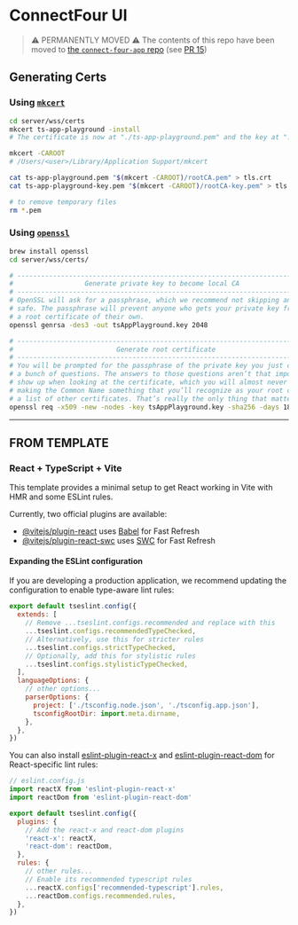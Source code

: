 # ConnectFour UI

> ⚠️ PERMANENTLY MOVED ⚠️
> The contents of this repo have been moved to [the `connect-four-app` repo](https://github.com/saurookadook/connect-four-app) (see [PR 15](https://github.com/saurookadook/connect-four-app/pull/15))
> &nbsp;

## Generating Certs

### Using [`mkcert`](https://github.com/FiloSottile/mkcert)

```sh
cd server/wss/certs
mkcert ts-app-playground -install
# The certificate is now at "./ts-app-playground.pem" and the key at "./ts-app-playground-key.pem"

mkcert -CAROOT
# /Users/<user>/Library/Application Support/mkcert

cat ts-app-playground.pem "$(mkcert -CAROOT)/rootCA.pem" > tls.crt
cat ts-app-playground-key.pem "$(mkcert -CAROOT)/rootCA-key.pem" > tls.key

# to remove temporary files
rm *.pem
```

### Using [`openssl`](https://github.com/openssl/openssl)

```sh
brew install openssl
cd server/wss/certs/

# -----------------------------------------------------------------------------
#                  Generate private key to become local CA
# -----------------------------------------------------------------------------
# OpenSSL will ask for a passphrase, which we recommend not skipping and keeping
# safe. The passphrase will prevent anyone who gets your private key from generating
# a root certificate of their own.
openssl genrsa -des3 -out tsAppPlayground.key 2048

# -----------------------------------------------------------------------------
#                          Generate root certificate
# -----------------------------------------------------------------------------
# You will be prompted for the passphrase of the private key you just chose and
# a bunch of questions. The answers to those questions aren’t that important. They
# show up when looking at the certificate, which you will almost never do. I suggest
# making the Common Name something that you’ll recognize as your root certificate in
# a list of other certificates. That’s really the only thing that matters.
openssl req -x509 -new -nodes -key tsAppPlayground.key -sha256 -days 1825 -out tsAppPlayground.pem
```

---

## FROM TEMPLATE

### React + TypeScript + Vite

This template provides a minimal setup to get React working in Vite with HMR and some ESLint rules.

Currently, two official plugins are available:

- [@vitejs/plugin-react](https://github.com/vitejs/vite-plugin-react/blob/main/packages/plugin-react) uses [Babel](https://babeljs.io/) for Fast Refresh
- [@vitejs/plugin-react-swc](https://github.com/vitejs/vite-plugin-react/blob/main/packages/plugin-react-swc) uses [SWC](https://swc.rs/) for Fast Refresh

#### Expanding the ESLint configuration

If you are developing a production application, we recommend updating the configuration to enable type-aware lint rules:

```js
export default tseslint.config({
  extends: [
    // Remove ...tseslint.configs.recommended and replace with this
    ...tseslint.configs.recommendedTypeChecked,
    // Alternatively, use this for stricter rules
    ...tseslint.configs.strictTypeChecked,
    // Optionally, add this for stylistic rules
    ...tseslint.configs.stylisticTypeChecked,
  ],
  languageOptions: {
    // other options...
    parserOptions: {
      project: ['./tsconfig.node.json', './tsconfig.app.json'],
      tsconfigRootDir: import.meta.dirname,
    },
  },
})
```

You can also install [eslint-plugin-react-x](https://github.com/Rel1cx/eslint-react/tree/main/packages/plugins/eslint-plugin-react-x) and [eslint-plugin-react-dom](https://github.com/Rel1cx/eslint-react/tree/main/packages/plugins/eslint-plugin-react-dom) for React-specific lint rules:

```js
// eslint.config.js
import reactX from 'eslint-plugin-react-x'
import reactDom from 'eslint-plugin-react-dom'

export default tseslint.config({
  plugins: {
    // Add the react-x and react-dom plugins
    'react-x': reactX,
    'react-dom': reactDom,
  },
  rules: {
    // other rules...
    // Enable its recommended typescript rules
    ...reactX.configs['recommended-typescript'].rules,
    ...reactDom.configs.recommended.rules,
  },
})
```
